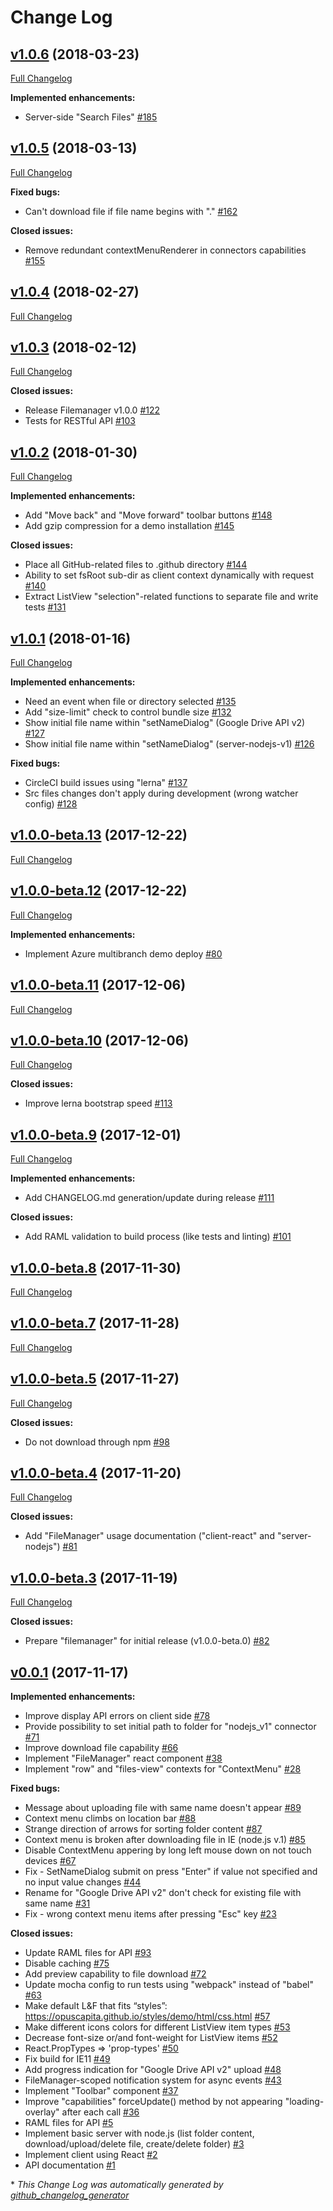 # Change Log

## [v1.0.6](https://github.com/OpusCapita/filemanager/tree/v1.0.6) (2018-03-23)
[Full Changelog](https://github.com/OpusCapita/filemanager/compare/v1.0.5...v1.0.6)

**Implemented enhancements:**

- Server-side "Search Files" [\#185](https://github.com/OpusCapita/filemanager/issues/185)

## [v1.0.5](https://github.com/OpusCapita/filemanager/tree/v1.0.5) (2018-03-13)
[Full Changelog](https://github.com/OpusCapita/filemanager/compare/v1.0.4...v1.0.5)

**Fixed bugs:**

- Can't download file if file name begins with "." [\#162](https://github.com/OpusCapita/filemanager/issues/162)

**Closed issues:**

- Remove redundant contextMenuRenderer in connectors capabilities [\#155](https://github.com/OpusCapita/filemanager/issues/155)

## [v1.0.4](https://github.com/OpusCapita/filemanager/tree/v1.0.4) (2018-02-27)
[Full Changelog](https://github.com/OpusCapita/filemanager/compare/v1.0.3...v1.0.4)

## [v1.0.3](https://github.com/OpusCapita/filemanager/tree/v1.0.3) (2018-02-12)
[Full Changelog](https://github.com/OpusCapita/filemanager/compare/v1.0.2...v1.0.3)

**Closed issues:**

- Release Filemanager v1.0.0 [\#122](https://github.com/OpusCapita/filemanager/issues/122)
- Tests for RESTful API [\#103](https://github.com/OpusCapita/filemanager/issues/103)

## [v1.0.2](https://github.com/OpusCapita/filemanager/tree/v1.0.2) (2018-01-30)
[Full Changelog](https://github.com/OpusCapita/filemanager/compare/v1.0.1...v1.0.2)

**Implemented enhancements:**

- Add "Move back" and "Move forward" toolbar buttons [\#148](https://github.com/OpusCapita/filemanager/issues/148)
- Add gzip compression for a demo installation [\#145](https://github.com/OpusCapita/filemanager/issues/145)

**Closed issues:**

- Place all GitHub-related files to .github directory [\#144](https://github.com/OpusCapita/filemanager/issues/144)
- Ability to set fsRoot sub-dir as client context dynamically with request [\#140](https://github.com/OpusCapita/filemanager/issues/140)
- Extract ListView "selection"-related functions to separate file and write tests [\#131](https://github.com/OpusCapita/filemanager/issues/131)

## [v1.0.1](https://github.com/OpusCapita/filemanager/tree/v1.0.1) (2018-01-16)
[Full Changelog](https://github.com/OpusCapita/filemanager/compare/v1.0.0-beta.13...v1.0.1)

**Implemented enhancements:**

- Need an event when file or directory selected [\#135](https://github.com/OpusCapita/filemanager/issues/135)
- Add "size-limit" check to control bundle size [\#132](https://github.com/OpusCapita/filemanager/issues/132)
- Show initial file name within "setNameDialog" \(Google Drive API v2\) [\#127](https://github.com/OpusCapita/filemanager/issues/127)
- Show initial file name within "setNameDialog" \(server-nodejs-v1\) [\#126](https://github.com/OpusCapita/filemanager/issues/126)

**Fixed bugs:**

- CircleCI build issues using "lerna" [\#137](https://github.com/OpusCapita/filemanager/issues/137)
- Src files changes don't apply during development \(wrong watcher config\) [\#128](https://github.com/OpusCapita/filemanager/issues/128)

## [v1.0.0-beta.13](https://github.com/OpusCapita/filemanager/tree/v1.0.0-beta.13) (2017-12-22)
[Full Changelog](https://github.com/OpusCapita/filemanager/compare/v1.0.0-beta.12...v1.0.0-beta.13)

## [v1.0.0-beta.12](https://github.com/OpusCapita/filemanager/tree/v1.0.0-beta.12) (2017-12-22)
[Full Changelog](https://github.com/OpusCapita/filemanager/compare/v1.0.0-beta.11...v1.0.0-beta.12)

**Implemented enhancements:**

- Implement Azure multibranch demo deploy [\#80](https://github.com/OpusCapita/filemanager/issues/80)

## [v1.0.0-beta.11](https://github.com/OpusCapita/filemanager/tree/v1.0.0-beta.11) (2017-12-06)
[Full Changelog](https://github.com/OpusCapita/filemanager/compare/v1.0.0-beta.10...v1.0.0-beta.11)

## [v1.0.0-beta.10](https://github.com/OpusCapita/filemanager/tree/v1.0.0-beta.10) (2017-12-06)
[Full Changelog](https://github.com/OpusCapita/filemanager/compare/v1.0.0-beta.9...v1.0.0-beta.10)

**Closed issues:**

- Improve lerna bootstrap speed  [\#113](https://github.com/OpusCapita/filemanager/issues/113)

## [v1.0.0-beta.9](https://github.com/OpusCapita/filemanager/tree/v1.0.0-beta.9) (2017-12-01)
[Full Changelog](https://github.com/OpusCapita/filemanager/compare/v1.0.0-beta.8...v1.0.0-beta.9)

**Implemented enhancements:**

- Add CHANGELOG.md generation/update during release [\#111](https://github.com/OpusCapita/filemanager/issues/111)

**Closed issues:**

- Add RAML validation to build process \(like tests and linting\) [\#101](https://github.com/OpusCapita/filemanager/issues/101)

## [v1.0.0-beta.8](https://github.com/OpusCapita/filemanager/tree/v1.0.0-beta.8) (2017-11-30)
[Full Changelog](https://github.com/OpusCapita/filemanager/compare/v1.0.0-beta.7...v1.0.0-beta.8)

## [v1.0.0-beta.7](https://github.com/OpusCapita/filemanager/tree/v1.0.0-beta.7) (2017-11-28)
[Full Changelog](https://github.com/OpusCapita/filemanager/compare/v1.0.0-beta.5...v1.0.0-beta.7)

## [v1.0.0-beta.5](https://github.com/OpusCapita/filemanager/tree/v1.0.0-beta.5) (2017-11-27)
[Full Changelog](https://github.com/OpusCapita/filemanager/compare/v1.0.0-beta.4...v1.0.0-beta.5)

**Closed issues:**

- Do not download through npm [\#98](https://github.com/OpusCapita/filemanager/issues/98)

## [v1.0.0-beta.4](https://github.com/OpusCapita/filemanager/tree/v1.0.0-beta.4) (2017-11-20)
[Full Changelog](https://github.com/OpusCapita/filemanager/compare/v1.0.0-beta.3...v1.0.0-beta.4)

**Closed issues:**

- Add "FileManager" usage documentation \("client-react" and "server-nodejs"\) [\#81](https://github.com/OpusCapita/filemanager/issues/81)

## [v1.0.0-beta.3](https://github.com/OpusCapita/filemanager/tree/v1.0.0-beta.3) (2017-11-19)
[Full Changelog](https://github.com/OpusCapita/filemanager/compare/v0.0.1...v1.0.0-beta.3)

**Closed issues:**

- Prepare "filemanager" for initial release \(v1.0.0-beta.0\) [\#82](https://github.com/OpusCapita/filemanager/issues/82)

## [v0.0.1](https://github.com/OpusCapita/filemanager/tree/v0.0.1) (2017-11-17)
**Implemented enhancements:**

- Improve display API errors on client side [\#78](https://github.com/OpusCapita/filemanager/issues/78)
- Provide possibility to set initial path to folder for "nodejs\_v1" connector  [\#71](https://github.com/OpusCapita/filemanager/issues/71)
- Improve download file capability [\#66](https://github.com/OpusCapita/filemanager/issues/66)
- Implement "FileManager" react component [\#38](https://github.com/OpusCapita/filemanager/issues/38)
- Implement "row" and "files-view" contexts for "ContextMenu" [\#28](https://github.com/OpusCapita/filemanager/issues/28)

**Fixed bugs:**

- Message about uploading file with same name doesn't appear [\#89](https://github.com/OpusCapita/filemanager/issues/89)
- Context menu climbs on location bar [\#88](https://github.com/OpusCapita/filemanager/issues/88)
- Strange direction of arrows for sorting folder content [\#87](https://github.com/OpusCapita/filemanager/issues/87)
- Context menu is broken after downloading file in IE \(node.js v.1\) [\#85](https://github.com/OpusCapita/filemanager/issues/85)
- Disable ContextMenu appering by long left mouse down on not touch devices [\#67](https://github.com/OpusCapita/filemanager/issues/67)
- Fix - SetNameDialog submit on press "Enter" if value not specified and no input value changes [\#44](https://github.com/OpusCapita/filemanager/issues/44)
- Rename for "Google Drive API v2" don't check for existing file with same name [\#31](https://github.com/OpusCapita/filemanager/issues/31)
- Fix - wrong context menu items after pressing "Esc" key [\#23](https://github.com/OpusCapita/filemanager/issues/23)

**Closed issues:**

- Update RAML files for API [\#93](https://github.com/OpusCapita/filemanager/issues/93)
- Disable caching [\#75](https://github.com/OpusCapita/filemanager/issues/75)
- Add preview capability to file download [\#72](https://github.com/OpusCapita/filemanager/issues/72)
- Update mocha config to run tests using "webpack" instead of "babel" [\#63](https://github.com/OpusCapita/filemanager/issues/63)
- Make default L&F that fits “styles”: https://opuscapita.github.io/styles/demo/html/css.html [\#57](https://github.com/OpusCapita/filemanager/issues/57)
- Make different icons colors for different ListView item types [\#53](https://github.com/OpusCapita/filemanager/issues/53)
- Decrease font-size or/and font-weight for ListView items  [\#52](https://github.com/OpusCapita/filemanager/issues/52)
- React.PropTypes =\> 'prop-types' [\#50](https://github.com/OpusCapita/filemanager/issues/50)
- Fix build for IE11 [\#49](https://github.com/OpusCapita/filemanager/issues/49)
- Add progress indication for "Google Drive API v2" upload [\#48](https://github.com/OpusCapita/filemanager/issues/48)
- FileManager-scoped notification system for async events [\#43](https://github.com/OpusCapita/filemanager/issues/43)
- Implement "Toolbar" component [\#37](https://github.com/OpusCapita/filemanager/issues/37)
- Improve "capabilities" forceUpdate\(\) method by not appearing "loading-overlay" after each call [\#36](https://github.com/OpusCapita/filemanager/issues/36)
- RAML files for API [\#5](https://github.com/OpusCapita/filemanager/issues/5)
- Implement basic server with node.js \(list folder content, download/upload/delete file, create/delete folder\) [\#3](https://github.com/OpusCapita/filemanager/issues/3)
- Implement client using React [\#2](https://github.com/OpusCapita/filemanager/issues/2)
- API documentation [\#1](https://github.com/OpusCapita/filemanager/issues/1)



\* *This Change Log was automatically generated by [github_changelog_generator](https://github.com/skywinder/Github-Changelog-Generator)*